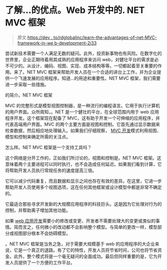 # 了解…的优点。Web 开发中的. NET MVC 框架

> 原文:[https://dev . to/rdglobalinc/learn-the-advantages-of-net-MVC-framework-in-we b-development-2i33](https://dev.to/rdglobalinc/learn-the-advantages-of-net-mvc-framework-in-web-development-2i33)

尝试新技术需要一个人满足无数的疑问。此外，投资新事物也有风险。在数字化的世界里，企业正期待着用其成熟的应用程序来访问 web，对健壮平台的需求是必不可少的。从设计、编码、视图、实现、成本结构等等。一切都起着至关重要的作用。来了。NET MVC 框架来帮助开发人员在一个合适的讲台上工作，并为企业提供一个飞速发展的应用程序。知道…的用途和重要性。NET MVC 框架，我们需要进一步采取一些措施。

的简介。NET MVC 框架

MVC 的完整形式是模型视图控制器，是一种流行的编程语言。它用于执行计算机的用户界面。众所周知，。NET 是一个健壮的平台，在全球范围内用于 web 应用程序开发。这个框架现在配备了 MVC，这有助于开发一个可伸缩的应用程序，并代表高端用户界面。MVC 的两个主要方面是视图和控制。它首先通过显示数据来检查数据，然后相应地处理输入。如果我们仔细观察， [MVC 开发](https://www.rdglobalinc.com/asp-net-development/)模式利用视图、模型和控制来确定所需的关注点。

怎么样。NET MVC 框架是一个支持工具吗？

这个网络是分开工作的，正如我们所讨论的，视图和控制是。NET MVC 框架。这意味着两个主要进程可以同时执行，也不会造成任何延迟。如果我们看到计算，它将帮助开发人员执行常规任务的速度提高三倍。

它可以减少代码重复，而且数据和显示之间也存在有效的差异。在这里，它进一步帮助开发人员使用多个视图选项，这在任何其他框架或设计模型中都是非常不确定的。

它最适合那些寻求开发新的大规模应用程序的科技巨头。这是因为它处理对行为的控制，并帮助离子增加其他功能。

如果 [web 应用开发](https://www.rdglobalinc.com/web-application-development/<br>%0A)需要小的修改或变更，开发者不需要处理大的变更或类似的事情。简而言之，任何微小的改动都不会影响整个模型。与简单的更改一样，模型部分或视图部分根本不会妨碍模型。

。NET MVC 框架是当务之急，对于需要大规模基于 web 的应用程序的大企业来说，它是一个真正的退路。有了它的特性，开发人员将节省时间，公司也将节省资金。此外，整个模式将是一个毫无疑问的全面成功。最后但同样重要的是，它为开发人员提供了一个方便的工作平台。